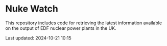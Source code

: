 # Nuke Watch

This repository includes code for retrieving the latest information available on the output of EDF nuclear power plants in the UK.

Last updated: 2024-10-21 10:15